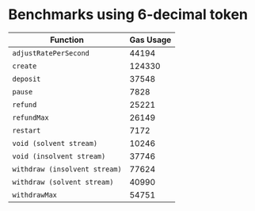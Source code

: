 # Benchmarks using 6-decimal token

| Function                      | Gas Usage |
| ----------------------------- | --------- |
| `adjustRatePerSecond`         | 44194     |
| `create`                      | 124330    |
| `deposit`                     | 37548     |
| `pause`                       | 7828      |
| `refund`                      | 25221     |
| `refundMax`                   | 26149     |
| `restart`                     | 7172      |
| `void (solvent stream)`       | 10246     |
| `void (insolvent stream)`     | 37746     |
| `withdraw (insolvent stream)` | 77624     |
| `withdraw (solvent stream)`   | 40990     |
| `withdrawMax`                 | 54751     |
